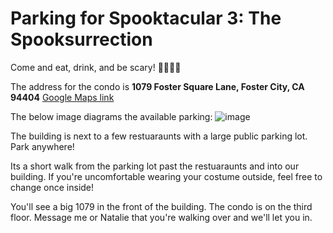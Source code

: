 # Parking for Spooktacular 3: The Spooksurrection

Come and eat, drink, and be scary! 🎃👻🦇💀

The address for the condo is **1079 Foster Square Lane, Foster City, CA 94404** [Google Maps link](https://maps.app.goo.gl/t4hy88RzecH8HpfSA)

The below image diagrams the available parking:
![image](https://github.com/wnojopra/nojopranoto/assets/6879774/ccb895a6-41b5-47fb-b0aa-0b2e42519f30)

The building is next to a few restuaraunts with a large public parking lot. Park anywhere!

Its a short walk from the parking lot past the restuaraunts and into our building. If you're uncomfortable wearing your costume outside, feel free to change once inside!

You'll see a big 1079 in the front of the building. The condo is on the third floor. Message me or Natalie that you're walking over and we'll let you in.
